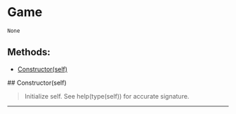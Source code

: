 # Game 
 ```
 None 
```
## Methods: 
* [Constructor(self)](#Constructor) 
<div id="Constructor"></div>## Constructor(self) 

  

 > Initialize self.  See help(type(self)) for accurate signature. 

 --- 
